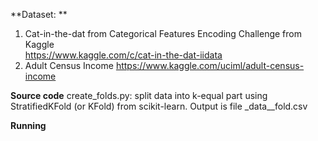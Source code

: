 **Dataset: **
1. Cat-in-the-dat from Categorical Features Encoding Challenge from Kaggle  
https://www.kaggle.com/c/cat-in-the-dat-iidata
2. Adult Census Income
https://www.kaggle.com/uciml/adult-census-income

**Source code**
create_folds.py:  split data into k-equal part using StratifiedKFold (or KFold) from scikit-learn. Output is file _data__fold.csv

**Running**

